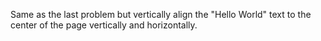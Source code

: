 
Same as the last problem but vertically align the "Hello World" text to the center of the page vertically and horizontally.